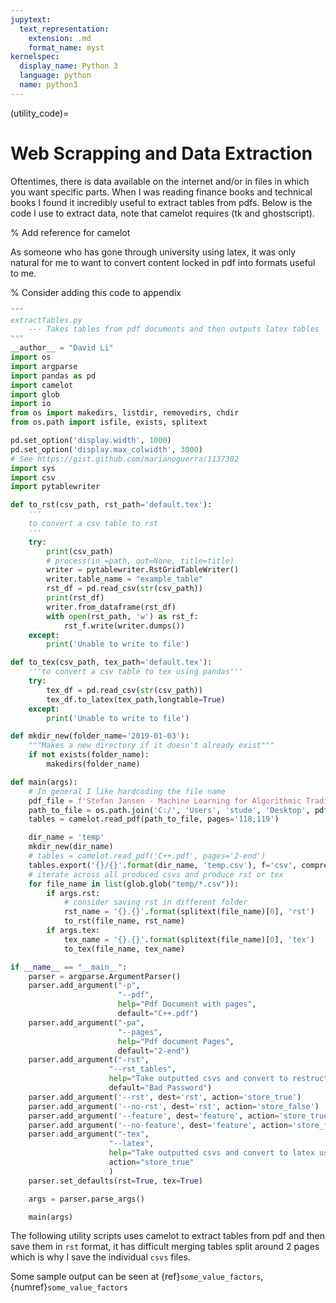 ```yaml
---
jupytext:
  text_representation:
    extension: .md
    format_name: myst
kernelspec:
  display_name: Python 3
  language: python
  name: python3
---
```


(utility_code)=
# Web Scrapping and Data Extraction

Oftentimes, there is data available on the internet and/or in files in which you want specific parts. When I was reading finance books and technical books I found it incredibly useful to extract tables from pdfs. Below is the code I use to extract data, note that camelot requires (tk and ghostscript).

% Add reference for camelot

As someone who has gone through university using latex, it was only natural for me to want to convert content locked in pdf into formats useful to me.

% Consider adding this code to appendix

```python
"""
extractTables.py
    --- Takes tables from pdf documents and then outputs latex tables
"""
__author__ = "David Li"
import os
import argparse 
import pandas as pd
import camelot
import glob
import io
from os import makedirs, listdir, removedirs, chdir
from os.path import isfile, exists, splitext

pd.set_option('display.width', 1000)
pd.set_option('display.max_colwidth', 3000)
# See https://gist.github.com/marianoguerra/1137302
import sys
import csv
import pytablewriter

def to_rst(csv_path, rst_path='default.tex'):
    '''
    to convert a csv table to rst
    '''
    try:
        print(csv_path)
        # process(in_=path, out=None, title=title)
        writer = pytablewriter.RstGridTableWriter()
        writer.table_name = "example_table"
        rst_df = pd.read_csv(str(csv_path))
        print(rst_df)
        writer.from_dataframe(rst_df)
        with open(rst_path, 'w') as rst_f:
            rst_f.write(writer.dumps())
    except:
        print('Unable to write to file')

def to_tex(csv_path, tex_path='default.tex'):
    '''to convert a csv table to tex using pandas'''
    try:
        tex_df = pd.read_csv(str(csv_path))
        tex_df.to_latex(tex_path,longtable=True)
    except:
        print('Unable to write to file')

def mkdir_new(folder_name='2019-01-03'):
    """Makes a new directory if it doesn't already exist"""
    if not exists(folder_name):
        makedirs(folder_name)

def main(args):
    # In general I like hardcoding the file name
    pdf_file = f'Stefan Jansen - Machine Learning for Algorithmic Trading_ Predictive models to extract signals from market and alternative data for systematic trading strategies with Python, 2nd Edition (2020, Packt Publishing) - li.pdf'
    path_to_file = os.path.join('C:/', 'Users', 'stude', 'Desktop', pdf_file)
    tables = camelot.read_pdf(path_to_file, pages='118,119')

    dir_name = 'temp'
    mkdir_new(dir_name)
    # tables = camelot.read_pdf('C++.pdf', pages='2-end')
    tables.export('{}/{}'.format(dir_name, 'temp.csv'), f='csv', compress=False)
    # iterate across all produced csvs and produce rst or tex
    for file_name in list(glob.glob("temp/*.csv")):
        if args.rst:
            # consider saving rst in different folder 
            rst_name = '{}.{}'.format(splitext(file_name)[0], 'rst')
            to_rst(file_name, rst_name)
        if args.tex:
            tex_name = '{}.{}'.format(splitext(file_name)[0], 'tex')
            to_tex(file_name, tex_name)

if __name__ == "__main__":
    parser = argparse.ArgumentParser()
    parser.add_argument("-p", 
                        "--pdf", 
                        help="Pdf Document with pages", 
                        default="C++.pdf") 
    parser.add_argument("-pa", 
                        "--pages", 
                        help="Pdf document Pages",
                        default="2-end") 
    parser.add_argument("-rst", 
                      "--rst_tables", 
                      help="Take outputted csvs and convert to restructured text using pandoc",
                      default="Bad Password")
    parser.add_argument('--rst', dest='rst', action='store_true')
    parser.add_argument('--no-rst', dest='rst', action='store_false')
    parser.add_argument('--feature', dest='feature', action='store_true')
    parser.add_argument('--no-feature', dest='feature', action='store_false')
    parser.add_argument("-tex", 
                      "--latex", 
                      help="Take outputted csvs and convert to latex using pandas",
                      action="store_true"
                      ) 
    parser.set_defaults(rst=True, tex=True)

    args = parser.parse_args()

    main(args)
```

The following utility scripts uses camelot to extract tables from pdf and then save them in `rst` format, it has difficult merging tables split around 2 pages which is why I save the individual `csvs` files.

Some sample output can be seen at {ref}`some_value_factors`, {numref}`some_value_factors`